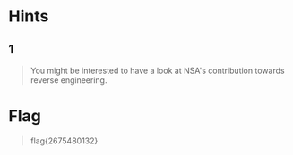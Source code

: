 # Hints

## 1
> You might be interested to have a look at NSA's contribution towards reverse engineering.
# Flag
> flag{2675480132}

